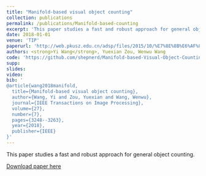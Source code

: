 ```yaml
---
title: "Manifold-based visual object counting"
collection: publications
permalink: /publications/Manifold-based-counting
excerpt: 'This paper studies a fast and robust approach for general object counting.'
date: 2018-01-01
venue: 'TIP'
paperurl: 'http://web.pkusz.edu.cn/adsp/files/2015/10/%E7%8E%8B%E6%AF%85TIP%E6%96%87%E7%AB%A0-%E6%9C%80%E7%BB%88%E7%89%88.pdf'
authors: <strong>Yi Wang</strong>, Yuexian Zou, Wenwu Wang
code: 'https://github.com/shepnerd/Manifold-based-Visual-Object-Counting'
supp:
slides:
video:
bib: '
@article{wang2018manifold,
  title={Manifold-based visual object counting},
  author={Wang, Yi and Zou, Yuexian and Wang, Wenwu},
  journal={IEEE Transactions on Image Processing},
  volume={27},
  number={7},
  pages={3248--3263},
  year={2018},
  publisher={IEEE}
}'
---
```

This paper studies a fast and robust approach for general object counting.

[Download paper here](http://web.pkusz.edu.cn/adsp/files/2015/10/%E7%8E%8B%E6%AF%85TIP%E6%96%87%E7%AB%A0-%E6%9C%80%E7%BB%88%E7%89%88.pdf)
